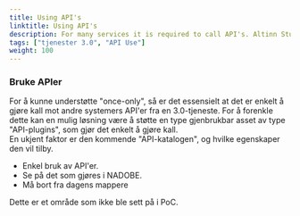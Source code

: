 ```yaml
---
title: Using API's
linktitle: Using API's
description: For many services it is required to call API's. Altinn Studio will support building API connections with many types of API.
tags: ["tjenester 3.0", "API Use"]
weight: 100
---
```

### Bruke APIer

For å kunne understøtte "once-only", så er det essensielt at det er enkelt å gjøre kall mot andre systemers API'er fra en 3.0-tjeneste.
For å forenkle dette kan en mulig løsning være å støtte en type gjenbrukbar asset av type "API-plugins", som gjør det enkelt å gjøre kall.  
En ukjent faktor er den kommende "API-katalogen", og hvilke egenskaper den vil tilby.

- Enkel bruk av API'er.
- Se på det som gjøres i NADOBE.
- Må bort fra dagens mappere

Dette er et område som ikke ble sett på i PoC.

